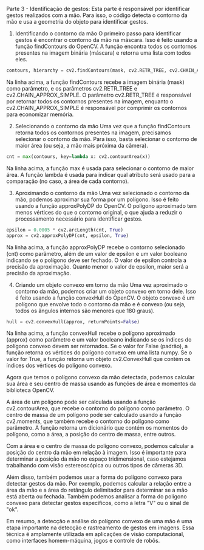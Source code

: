 Parte 3 - Identificação de gestos:
Esta parte é responsável por identificar gestos realizados com a mão. Para isso, o código detecta o contorno da mão e usa a geometria do objeto para identificar gestos.

1. Identificando o contorno da mão
O primeiro passo para identificar gestos é encontrar o contorno da mão na máscara. Isso é feito usando a função findContours do OpenCV. A função encontra todos os contornos presentes na imagem binária (máscara) e retorna uma lista com todos eles.

```python
contours, hierarchy = cv2.findContours(mask, cv2.RETR_TREE, cv2.CHAIN_APPROX_SIMPLE)
```
Na linha acima, a função findContours recebe a imagem binária (mask) como parâmetro, e os parâmetros cv2.RETR_TREE e cv2.CHAIN_APPROX_SIMPLE. O parâmetro cv2.RETR_TREE é responsável por retornar todos os contornos presentes na imagem, enquanto o cv2.CHAIN_APPROX_SIMPLE é responsável por comprimir os contornos para economizar memória.

2. Selecionando o contorno da mão
Uma vez que a função findContours retorna todos os contornos presentes na imagem, precisamos selecionar o contorno da mão. Para isso, basta selecionar o contorno de maior área (ou seja, a mão mais próxima da câmera).

```python
cnt = max(contours, key=lambda x: cv2.contourArea(x))
```

Na linha acima, a função max é usada para selecionar o contorno de maior área. A função lambda é usada para indicar qual atributo será usado para a comparação (no caso, a área de cada contorno).

3. Aproximando o contorno da mão
Uma vez selecionado o contorno da mão, podemos aproximar sua forma por um polígono. Isso é feito usando a função approxPolyDP do OpenCV. O polígono aproximado tem menos vértices do que o contorno original, o que ajuda a reduzir o processamento necessário para identificar gestos.

```python
epsilon = 0.0005 * cv2.arcLength(cnt, True)
approx = cv2.approxPolyDP(cnt, epsilon, True)
```

Na linha acima, a função approxPolyDP recebe o contorno selecionado (cnt) como parâmetro, além de um valor de epsilon e um valor booleano indicando se o polígono deve ser fechado. O valor de epsilon controla a precisão da aproximação. Quanto menor o valor de epsilon, maior será a precisão da aproximação.

4. Criando um objeto convexo em torno da mão
Uma vez aproximado o contorno da mão, podemos criar um objeto convexo em torno dele. Isso é feito usando a função convexHull do OpenCV. O objeto convexo é um polígono que envolve todo o contorno da mão e é convexo (ou seja, todos os ângulos internos são menores que 180 graus).

```python
hull = cv2.convexHull(approx, returnPoints=False)
```

Na linha acima, a função convexHull recebe o polígono aproximado (approx) como parâmetro e um valor booleano indicando se os índices do polígono convexo devem ser retornados. Se o valor for False (padrão), a função retorna os vértices do polígono convexo em uma lista numpy. Se o valor for True, a função retorna um objeto cv2.ConvexHull que contém os índices dos vértices do polígono convexo.

Agora que temos o polígono convexo da mão detectada, podemos calcular sua área e seu centro de massa usando as funções de área e momentos da biblioteca OpenCV.

A área de um polígono pode ser calculada usando a função cv2.contourArea, que recebe o contorno do polígono como parâmetro. O centro de massa de um polígono pode ser calculado usando a função cv2.moments, que também recebe o contorno do polígono como parâmetro. A função retorna um dicionário que contém os momentos do polígono, como a área, a posição do centro de massa, entre outros.

Com a área e o centro de massa do polígono convexo, podemos calcular a posição do centro da mão em relação à imagem. Isso é importante para determinar a posição da mão no espaço tridimensional, caso estejamos trabalhando com visão estereoscópica ou outros tipos de câmeras 3D.

Além disso, também podemos usar a forma do polígono convexo para detectar gestos da mão. Por exemplo, podemos calcular a relação entre a área da mão e a área do retângulo delimitador para determinar se a mão está aberta ou fechada. Também podemos analisar a forma do polígono convexo para detectar gestos específicos, como a letra "V" ou o sinal de "ok".

Em resumo, a detecção e análise do polígono convexo de uma mão é uma etapa importante na detecção e rastreamento de gestos em imagens. Essa técnica é amplamente utilizada em aplicações de visão computacional, como interfaces homem-máquina, jogos e controle de robôs.